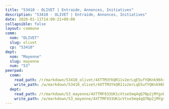 ```yaml
---
title: "53410 - OLIVET | Entraide, Annonces, Initiatives"
description: "53410 - OLIVET | Entraide, Annonces, Initiatives"
date: 2020-01-11T14:09:21+09:00
collapsible: false
layout: commune
comm:
  nom: "OLIVET"
  slug: olivet
  cp: "53410"
dept:
  nom: "Mayenne"
  slug: mayenne
  num: "53"
peerpad:
  comm:
    read_path: /r/markdown/53410_olivet/4XTTM3YkQR11v2erLqE5ufYQKnk96hrwc92gR8VMMGXFmn2k4
    write_path: /w/markdown/53410_olivet/4XTTM3YkQR11v2erLqE5ufYQKnk96hrwc92gR8VMMGXFmn2k4-K3TgUi8asVDLTWricaAmkC6GRq3StDv3Nd2bsoSeqhJcg44TG431D4NpNNEniN2cZVgU15nBTadwcd98dX8DbsFCmti8ZswYvUtMQRiKA84UPy3Xkrehu6JeDTJ8FB9Hnm1EUvBn
  dept:
    read_path: /r/markdown/53_mayenne/4XTTMF933UK1cVtse5mq4qQ7Np2jMYgvbp6qouY9MWyoeWY43
    write_path: /w/markdown/53_mayenne/4XTTMF933UK1cVtse5mq4qQ7Np2jMYgvbp6qouY9MWyoeWY43-K3TgUcgqTBNoSTxPqkZ94HV7ydPjBnvnBue9tEiK9jakhdXjxdo4Br4iK1oa2CDh4yEVWX1tFyjU9wvcKRuNLDocpAE5TJXkqSv2docSVtfLpqmkB6Zf1obqgGj7oAqY4ytCV5Es
---
```


